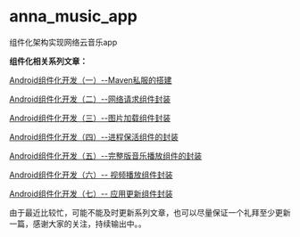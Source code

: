 # anna_music_app

组件化架构实现网络云音乐app



**组件化相关系列文章：**

[Android组件化开发（一）--Maven私服的搭建](https://juejin.cn/post/7118646272323485709)

[ Android组件化开发（二）--网络请求组件封装](https://juejin.cn/post/7119281692350611493)

[Android组件化开发（三）--图片加载组件封装](https://juejin.cn/post/7120791098775044103)

[Android组件化开发（四）--进程保活组件的封装](https://juejin.cn/post/7121643256495996936)

[Android组件化开发（五）--完整版音乐播放组件的封装](https://juejin.cn/post/7122869564299280415)

[Android组件化开发（六）-- 视频播放组件封装](https://juejin.cn/post/7124609577026322463)

[Android组件化开发（七）-- 应用更新组件封装](https://juejin.cn/post/7125471204730732552)

由于最近比较忙，可能不能及时更新系列文章，也可以尽量保证一个礼拜至少更新一篇，感谢大家的关注，持续输出中。。


